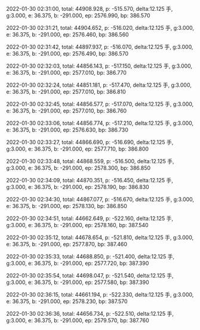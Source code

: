 2022-01-30 02:31:00, total: 44908.928, p: -515.570, delta:12.125 手, g:3.000, e: 36.375, b: -291.000, ep: 2576.990, bp: 386.570

2022-01-30 02:31:21, total: 44904.652, p: -516.020, delta:12.125 手, g:3.000, e: 36.375, b: -291.000, ep: 2576.460, bp: 386.560

2022-01-30 02:31:42, total: 44897.937, p: -516.070, delta:12.125 手, g:3.000, e: 36.375, b: -291.000, ep: 2576.490, bp: 386.570

2022-01-30 02:32:03, total: 44856.143, p: -517.150, delta:12.125 手, g:3.000, e: 36.375, b: -291.000, ep: 2577.010, bp: 386.770

2022-01-30 02:32:24, total: 44851.181, p: -517.470, delta:12.125 手, g:3.000, e: 36.375, b: -291.000, ep: 2577.010, bp: 386.810

2022-01-30 02:32:45, total: 44856.577, p: -517.070, delta:12.125 手, g:3.000, e: 36.375, b: -291.000, ep: 2577.010, bp: 386.760

2022-01-30 02:33:06, total: 44856.774, p: -517.210, delta:12.125 手, g:3.000, e: 36.375, b: -291.000, ep: 2576.630, bp: 386.730

2022-01-30 02:33:27, total: 44866.690, p: -516.690, delta:12.125 手, g:3.000, e: 36.375, b: -291.000, ep: 2577.710, bp: 386.800

2022-01-30 02:33:48, total: 44868.559, p: -516.500, delta:12.125 手, g:3.000, e: 36.375, b: -291.000, ep: 2578.300, bp: 386.850

2022-01-30 02:34:09, total: 44870.351, p: -516.450, delta:12.125 手, g:3.000, e: 36.375, b: -291.000, ep: 2578.190, bp: 386.830

2022-01-30 02:34:30, total: 44867.077, p: -516.670, delta:12.125 手, g:3.000, e: 36.375, b: -291.000, ep: 2578.130, bp: 386.850

2022-01-30 02:34:51, total: 44662.649, p: -522.160, delta:12.125 手, g:3.000, e: 36.375, b: -291.000, ep: 2578.160, bp: 387.540

2022-01-30 02:35:12, total: 44678.654, p: -521.810, delta:12.125 手, g:3.000, e: 36.375, b: -291.000, ep: 2577.870, bp: 387.460

2022-01-30 02:35:33, total: 44688.850, p: -521.400, delta:12.125 手, g:3.000, e: 36.375, b: -291.000, ep: 2577.720, bp: 387.390

2022-01-30 02:35:54, total: 44698.047, p: -521.540, delta:12.125 手, g:3.000, e: 36.375, b: -291.000, ep: 2577.580, bp: 387.390

2022-01-30 02:36:15, total: 44661.194, p: -522.330, delta:12.125 手, g:3.000, e: 36.375, b: -291.000, ep: 2578.230, bp: 387.570

2022-01-30 02:36:36, total: 44656.734, p: -522.510, delta:12.125 手, g:3.000, e: 36.375, b: -291.000, ep: 2579.570, bp: 387.760